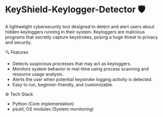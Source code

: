 # KeyShield-Keylogger-Detector 🛡️


A lightweight cybersecurity tool designed to detect and alert users about hidden keyloggers running in their system.
Keyloggers are malicious programs that secretly capture keystrokes, posing a huge threat to privacy and security.

🔍 Features

* Detects suspicious processes that may act as keyloggers.
* Monitors system behavior in real-time using process scanning and resource usage analysis.
* Alerts the user when potential keystroke logging activity is detected.
* Easy to run, beginner-friendly, and customizable.

⚙️ Tech Stack

* Python (Core implementation)
* psutil, OS modules (System monitoring)


